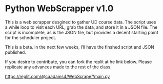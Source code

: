 # Python WebScrapper v1.0

This is a web scrapper desgined to gather UD course data. The script uses a while loop to visit each URL, grab the data, and store it in a JSON file. The script is incomplete, as is the JSON file, but provides a decent starting point for the scheduler project.

This is a beta. In the next few weeks, I'll have the finshed script and JSON published. 

If you desire to contribute, you can fork the replit at he link below. Please replicate any advances made to the rest of the class. 

https://replit.com/@caadams4/WebScrape#main.py
